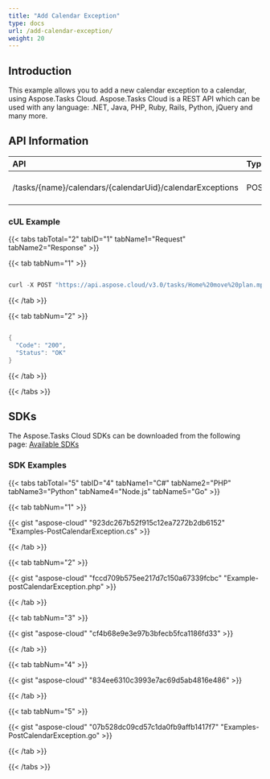 ```yaml
---
title: "Add Calendar Exception"
type: docs
url: /add-calendar-exception/
weight: 20
---
```


## **Introduction**
This example allows you to add a new calendar exception to a calendar, using Aspose.Tasks Cloud. Aspose.Tasks Cloud is a REST API which can be used with any language: .NET, Java, PHP, Ruby, Rails, Python, jQuery and many more.
## **API Information**

|**API**|**Type**|**Description**|**Resource Link**|
| :- | :- | :- | :- |
|/tasks/{name}/calendars/{calendarUid}/calendarExceptions|POST|Add a Calendar Exception|[PostCalendarException](https://apireference.aspose.cloud/tasks/#/TasksCalendar/PostCalendarException)|
### **cUL Example**
{{< tabs tabTotal="2" tabID="1" tabName1="Request" tabName2="Response" >}}

{{< tab tabNum="1" >}}

```java

curl -X POST "https://api.aspose.cloud/v3.0/tasks/Home%20move%20plan.mpp/calendars/1/calendarExceptions" -H "accept: application/json" -H "Content-Type: application/json" -d "{ \"Index\": 0, \"EnteredByOccurrences\": true, \"FromDate\": \"2019-08-13T23:16:59.908Z\", \"ToDate\": \"2019-08-13T23:16:59.908Z\", \"Occurrences\": 0, \"Name\": \"New Test\", \"Period\": 0, \"DaysOfWeek\": [ 0 ], \"MonthDay\": 0, \"DayWorking\": true, \"WorkingTimes\": [ { \"FromTime\": \"2019-08-13T23:16:59.909Z\", \"ToTime\": \"2019-08-13T23:16:59.909Z\" } ]}"

```

{{< /tab >}}

{{< tab tabNum="2" >}}

```java

{
  "Code": "200",
  "Status": "OK"
}

```

{{< /tab >}}

{{< /tabs >}}
## **SDKs**
The Aspose.Tasks Cloud SDKs can be downloaded from the following page: [Available SDKs](/tasks/available-sdks/)
### **SDK Examples**
{{< tabs tabTotal="5" tabID="4" tabName1="C#" tabName2="PHP" tabName3="Python" tabName4="Node.js" tabName5="Go" >}}

{{< tab tabNum="1" >}}

{{< gist "aspose-cloud" "923dc267b52f915c12ea7272b2db6152" "Examples-PostCalendarException.cs" >}}

{{< /tab >}}

{{< tab tabNum="2" >}}

{{< gist "aspose-cloud" "fccd709b575ee217d7c150a67339fcbc" "Example-postCalendarException.php" >}}

{{< /tab >}}

{{< tab tabNum="3" >}}

{{< gist "aspose-cloud" "cf4b68e9e3e97b3bfecb5fca1186fd33" >}}

{{< /tab >}}

{{< tab tabNum="4" >}}

{{< gist "aspose-cloud" "834ee6310c3993e7ac69d5ab4816e486" >}}

{{< /tab >}}

{{< tab tabNum="5" >}}

{{< gist "aspose-cloud" "07b528dc09cd57c1da0fb9affb1417f7" "Examples-PostCalendarException.go" >}}

{{< /tab >}}

{{< /tabs >}}
